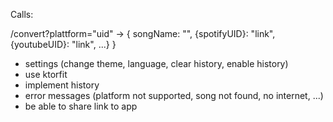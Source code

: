 Calls:

/convert?plattform="uid"
-> { songName: "", {spotifyUID}: "link", {youtubeUID}: "link", ...} }

- settings (change theme, language, clear history, enable history)
- use ktorfit
- implement history
- error messages (platform not supported, song not found, no internet, ...)
- be able to share link to app
